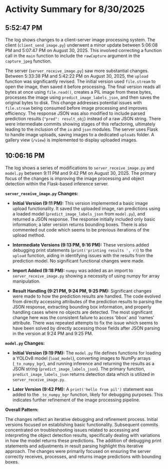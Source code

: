 # Activity Summary for 8/30/2025

## 5:52:47 PM
The log shows changes to a client-server image processing system.  The client (`client_send_image.py`) underwent a minor update between 5:06:08 PM and 5:07:47 PM on August 30, 2025. This involved correcting a function call in the `main` function to include the `rawCapture` argument in the `capture_jpeg` function.

The server (`server_receive_image.py`) saw more substantial changes.  Between 5:33:38 PM and 5:42:22 PM on August 30, 2025, the `upload` function was significantly revised. The initial version used `file.stream` to open the image, then saved it before processing. The final version reads all bytes at once using `file.read()`, creates a PIL image from these bytes, processes the image using  `predict_image_labels_json`, and then saves the original bytes to disk. This change addresses potential issues with `file.stream` being consumed before image processing and improves efficiency. The response JSON was also modified to include parsed prediction results (`"pred": result_obj`) instead of a raw JSON string.  There were intermediate commits showing stages of this refactoring, ultimately leading to the inclusion of the `io` and `json` modules.  The server uses Flask to handle image uploads, saving images to a dedicated `uploads` folder. A gallery view (`/view`) is implemented to display uploaded images.


## 10:06:16 PM
The log shows a series of modifications to `server_receive_image.py` and `model.py` between 9:11 PM and 9:42 PM on August 30, 2025.  The primary focus of the changes is improving the image processing and object detection within the Flask-based inference server.


**`server_receive_image.py` Changes:**

* **Initial Version (9:11 PM):** This version implemented a basic image upload functionality. It saved the uploaded image, ran predictions using a loaded model (`predict_image_labels_json` from `model.py`), and returned a JSON response.  The response initially included only basic information; a later version returns bounding boxes. There is also commented out code which seems to be previous iterations of the upload method.

* **Intermediate Versions (9:13 PM, 9:16 PM):** These versions added debugging print statements (`print('printing results ', r)`) to the `upload` function, aiding in identifying issues with the results from the prediction model.  No significant functional changes were made.

* **Import Added (9:18 PM):** `numpy` was added as an import to `server_receive_image.py` showing a necessity of using numpy for array manipulation.

* **Result Handling (9:21 PM, 9:24 PM, 9:25 PM):**  Significant changes were made to how the prediction results are handled. The code evolved from directly accessing attributes of the prediction results to parsing the JSON response, extracting bounding box information, and properly handling cases where no objects are detected.  The most significant change here was the consistent failure to access 'bbox' and 'names' attribute. There was repeated attempts to fix the issue which seems to have been solved by directly accessing those fields after JSON parsing in the version at 9:24 PM and 9:25 PM.


**`model.py` Changes:**

* **Initial Version (9:19 PM):** The `model.py` file defines functions for loading a YOLOv8 model (`load_model`), converting images to NumPy arrays (`_to_numpy_bgr`), and running inference and returning the results as a JSON string (`predict_image_labels_json`).  The primary function, `predict_image_labels_json` returns detection data which is utilized in `server_receive_image.py`.

* **Later Version (9:42 PM):**  A `print('hello from pil')` statement was added to the `_to_numpy_bgr` function, likely for debugging purposes. This indicates further refinement of the image processing pipeline.


**Overall Pattern:**

The changes reflect an iterative debugging and refinement process. Initial versions focused on establishing basic functionality. Subsequent commits concentrated on troubleshooting issues related to accessing and interpreting the object detection results, specifically dealing with variations in how the model returns these predictions. The addition of debugging print statements and adjustments in result parsing highlight this iterative approach. The changes were primarily focused on ensuring the server correctly receives, processes, and returns image predictions with bounding boxes.
